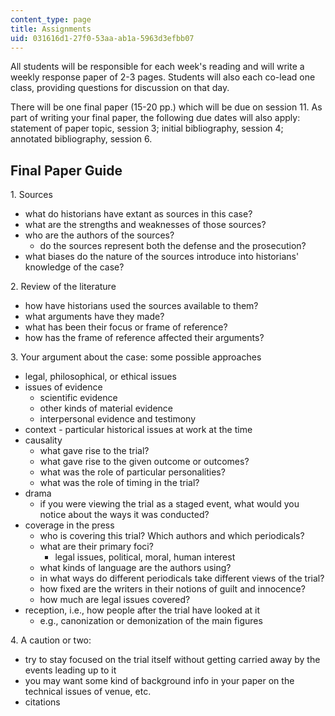 ```yaml
---
content_type: page
title: Assignments
uid: 031616d1-27f0-53aa-ab1a-5963d3efbb07
---
```


All students will be responsible for each week's reading and will write a weekly response paper of 2-3 pages. Students will also each co-lead one class, providing questions for discussion on that day.

There will be one final paper (15-20 pp.) which will be due on session 11. As part of writing your final paper, the following due dates will also apply: statement of paper topic, session 3; initial bibliography, session 4; annotated bibliography, session 6.

Final Paper Guide
-----------------

1\. Sources

*   what do historians have extant as sources in this case?
*   what are the strengths and weaknesses of those sources?
*   who are the authors of the sources?
    *   do the sources represent both the defense and the prosecution?
*   what biases do the nature of the sources introduce into historians' knowledge of the case?

2\. Review of the literature

*   how have historians used the sources available to them?
*   what arguments have they made?
*   what has been their focus or frame of reference?
*   how has the frame of reference affected their arguments?

3\. Your argument about the case: some possible approaches

*   legal, philosophical, or ethical issues
*   issues of evidence
    *   scientific evidence
    *   other kinds of material evidence
    *   interpersonal evidence and testimony
*   context - particular historical issues at work at the time
*   causality
    *   what gave rise to the trial?
    *   what gave rise to the given outcome or outcomes?
    *   what was the role of particular personalities?
    *   what was the role of timing in the trial?
*   drama
    *   if you were viewing the trial as a staged event, what would you notice about the ways it was conducted?
*   coverage in the press
    *   who is covering this trial? Which authors and which periodicals?
    *   what are their primary foci?
        *   legal issues, political, moral, human interest
    *   what kinds of language are the authors using?
    *   in what ways do different periodicals take different views of the trial?
    *   how fixed are the writers in their notions of guilt and innocence?
    *   how much are legal issues covered?
*   reception, i.e., how people after the trial have looked at it
    *   e.g., canonization or demonization of the main figures

4\. A caution or two:

*   try to stay focused on the trial itself without getting carried away by the events leading up to it
*   you may want some kind of background info in your paper on the technical issues of venue, etc.
*   citations